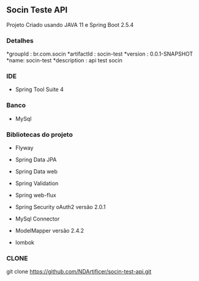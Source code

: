 ## Socin Teste API 
Projeto Criado usando JAVA 11 e Spring Boot 2.5.4


### Detalhes
*groupId : br.com.socin
*artifactId : socin-test
*version : 0.0.1-SNAPSHOT
*name: socin-test
*description : api test socin

### IDE
* Spring Tool Suite 4

### Banco 
* MySql


### Bibliotecas do projeto
* Flyway  

* Spring Data JPA

* Spring Data web

* Spring Validation

* Spring web-flux

* Spring Security oAuth2 versão 2.0.1

* MySql Connector

* ModelMapper versão 2.4.2

* lombok

### CLONE

git clone https://github.com/NDArtificer/socin-test-api.git
